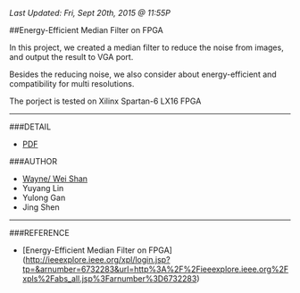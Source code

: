 _Last Updated: Fri, Sept 20th, 2015 @ 11:55P_

##Energy-Efficient Median Filter on FPGA

In this project, we created a median filter to reduce the noise from images, and output the result to VGA port. 

Besides the reducing noise, we also consider about energy-efficient and compatibility for multi resolutions.

The porject is tested on Xilinx Spartan-6 LX16 FPGA

____

###DETAIL

 - [PDF](./Introduction_Median_FIlter_Final.pdf)



###AUTHOR

 - [Wayne/ Wei Shan](https://github.com/ishawn)
 - Yuyang Lin
 - Yulong Gan
 - Jing Shen

____

###REFERENCE

 - [Energy-Efficient Median Filter on FPGA] (http://ieeexplore.ieee.org/xpl/login.jsp?tp=&arnumber=6732283&url=http%3A%2F%2Fieeexplore.ieee.org%2Fxpls%2Fabs_all.jsp%3Farnumber%3D6732283)
